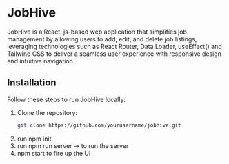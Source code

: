# JobHive

JobHive is a React. js-based web application that simplifies job management by allowing users to add, edit, and delete job listings, leveraging technologies such as React Router, Data Loader, useEffect() and Tailwind CSS to deliver a seamless user experience with responsive design and intuitive navigation.

## Installation

Follow these steps to run JobHive locally:

1. Clone the repository:
   ```bash
   git clone https://github.com/yourusername/jobhive.git
2. run npm init
3. run npm run server -> to run the server
4. npm start to fire up the UI
